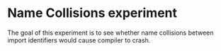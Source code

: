 # Name Collisions experiment

The goal of this experiment is to see whether name collisions between import identifiers would
cause compiler to crash.


